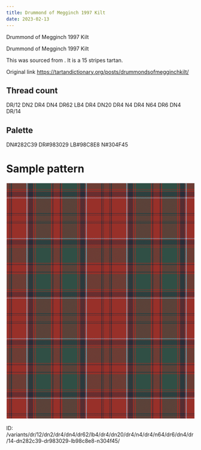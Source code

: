 ```yaml
---
title: Drummond of Megginch 1997 Kilt
date: 2023-02-13
---
```

Drummond of Megginch 1997 Kilt

Drummond of Megginch 1997 Kilt

This was sourced from <no value>.  It is a 15 stripes tartan.

Original link https://tartandictionary.org/posts/drummondsofmegginchkilt/

## Thread count
DR/12 DN2 DR4 DN4 DR62 LB4 DR4 DN20 DR4 N4 DR4 N64 DR6 DN4 DR/14

## Palette
DN#282C39 DR#983029 LB#98C8E8 N#304F45

# Sample pattern

![Tartan detail](tartan.png "DR/12 DN2 DR4 DN4 DR62 LB4 DR4 DN20 DR4 N4 DR4 N64 DR6 DN4 DR/14 tartan")

ID: /variants/dr/12/dn2/dr4/dn4/dr62/lb4/dr4/dn20/dr4/n4/dr4/n64/dr6/dn4/dr/14-dn282c39-dr983029-lb98c8e8-n304f45/